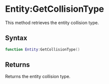# Entity:GetCollisionType

This method retrieves the entity collision type.

## Syntax

```lua
function Entity:GetCollisionType()
```

## Returns

Returns the entity collision type.